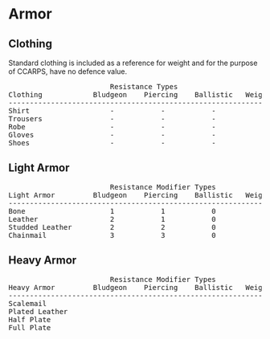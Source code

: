 # Armor #
## Clothing ##
Standard clothing is included as a reference for weight and for the purpose of CCARPS, have no defence value.
<pre>
						Resistance Types
Clothing			Bludgeon	Piercing	Ballistic	Weight
--------------------------------------------------------------
Shirt					-			-			-		
Trousers				-			-			-		
Robe					-			-			-		
Gloves					-			-			-		
Shoes					-			-			-		
</pre>

## Light Armor ##
<pre>
						Resistance Modifier Types
Light Armor			Bludgeon	Piercing	Ballistic	Weight
--------------------------------------------------------------
Bone					1			1			0
Leather					2			1			0
Studded Leather			2			2			0
Chainmail				3			3			0
</pre>

## Heavy Armor ##
<pre>
						Resistance Modifier Types
Heavy Armor			Bludgeon	Piercing	Ballistic	Weight
--------------------------------------------------------------
Scalemail
Plated Leather
Half Plate
Full Plate
</pre>